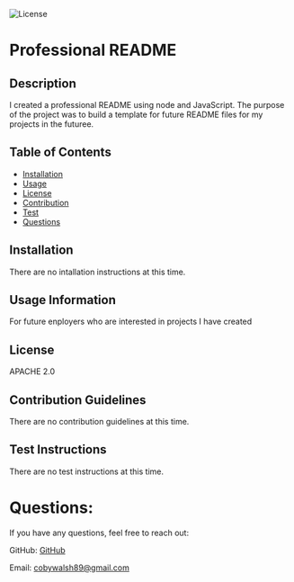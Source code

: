 
![License](https://img.shields.io/badge/License-Boost_1.0-lightblue.svg)
    
 # Professional README
            
## Description
            
I created a professional README using node and JavaScript. The purpose of the project was to build a template for future README files for my projects in the futuree.
    
## Table of Contents
    
* [Installation](#installation)
* [Usage](#usage)
* [License](#license)
* [Contribution](#contribution)
* [Test](#test)
* [Questions](#questions) 
            
## Installation
            
There are no intallation instructions at this time.
            
## Usage Information
            
For future enployers who are interested in projects I have created
    
## License
    
APACHE 2.0
            
## Contribution Guidelines
            
There are no contribution guidelines at this time.
            
## Test Instructions
            
There are no test instructions at this time.
    
# Questions:
    
If you have any questions, feel free to reach out: 
    
GitHub: [GitHub](https://github.com/CobyWalsh) 
    
Email: cobywalsh89@gmail.com
        